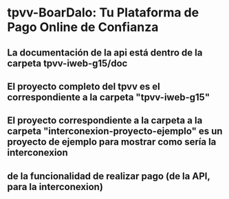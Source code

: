 # tpvv-BoarDalo: Tu Plataforma de Pago Online de Confianza

## La documentación de la api está dentro de la carpeta tpvv-iweb-g15/doc

## El proyecto completo del tpvv es el correspondiente a la carpeta "tpvv-iweb-g15"

## El proyecto correspondiente a la carpeta a la carpeta "interconexion-proyecto-ejemplo" es un proyecto de ejemplo para mostrar como sería la interconexion 
## de la funcionalidad de realizar pago (de la API, para la interconexion)